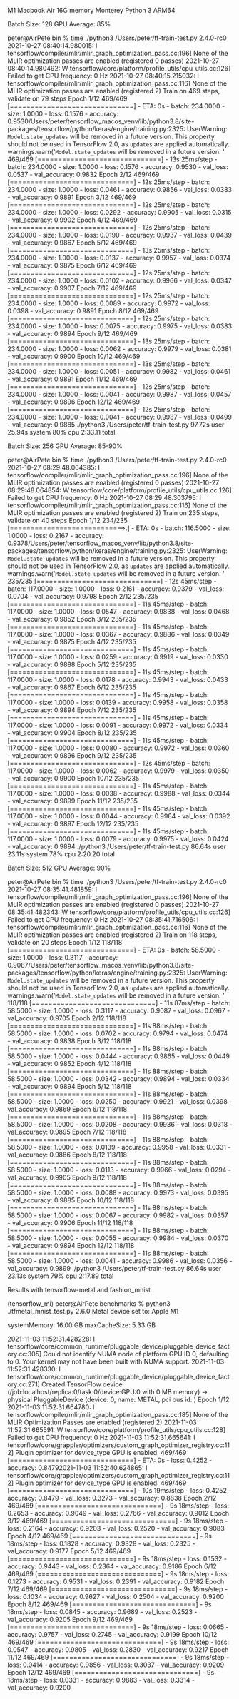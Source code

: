M1 Macbook Air
16G memory
Monterey
Python 3 ARM64

Batch Size: 128
GPU Average: 85%

peter@AirPete bin % time ./python3 /Users/peter/tf-train-test.py
2.4.0-rc0
2021-10-27 08:40:14.980015: I tensorflow/compiler/mlir/mlir_graph_optimization_pass.cc:196] None of the MLIR optimization passes are enabled (registered 0 passes)
2021-10-27 08:40:14.980492: W tensorflow/core/platform/profile_utils/cpu_utils.cc:126] Failed to get CPU frequency: 0 Hz
2021-10-27 08:40:15.215032: I tensorflow/compiler/mlir/mlir_graph_optimization_pass.cc:116] None of the MLIR optimization passes are enabled (registered 2)
Train on 469 steps, validate on 79 steps
Epoch 1/12
469/469 [==============================] - ETA: 0s - batch: 234.0000 - size: 1.0000 - loss: 0.1576 - accuracy: 0.9530/Users/peter/tensorflow_macos_venv/lib/python3.8/site-packages/tensorflow/python/keras/engine/training.py:2325: UserWarning: `Model.state_updates` will be removed in a future version. This property should not be used in TensorFlow 2.0, as `updates` are applied automatically.
  warnings.warn('`Model.state_updates` will be removed in a future version. '
469/469 [==============================] - 13s 25ms/step - batch: 234.0000 - size: 1.0000 - loss: 0.1576 - accuracy: 0.9530 - val_loss: 0.0537 - val_accuracy: 0.9832
Epoch 2/12
469/469 [==============================] - 12s 25ms/step - batch: 234.0000 - size: 1.0000 - loss: 0.0461 - accuracy: 0.9856 - val_loss: 0.0383 - val_accuracy: 0.9891
Epoch 3/12
469/469 [==============================] - 12s 25ms/step - batch: 234.0000 - size: 1.0000 - loss: 0.0292 - accuracy: 0.9905 - val_loss: 0.0315 - val_accuracy: 0.9902
Epoch 4/12
469/469 [==============================] - 12s 25ms/step - batch: 234.0000 - size: 1.0000 - loss: 0.0190 - accuracy: 0.9937 - val_loss: 0.0439 - val_accuracy: 0.9867
Epoch 5/12
469/469 [==============================] - 13s 25ms/step - batch: 234.0000 - size: 1.0000 - loss: 0.0137 - accuracy: 0.9957 - val_loss: 0.0374 - val_accuracy: 0.9875
Epoch 6/12
469/469 [==============================] - 12s 25ms/step - batch: 234.0000 - size: 1.0000 - loss: 0.0102 - accuracy: 0.9966 - val_loss: 0.0347 - val_accuracy: 0.9907
Epoch 7/12
469/469 [==============================] - 12s 25ms/step - batch: 234.0000 - size: 1.0000 - loss: 0.0089 - accuracy: 0.9972 - val_loss: 0.0398 - val_accuracy: 0.9891
Epoch 8/12
469/469 [==============================] - 12s 25ms/step - batch: 234.0000 - size: 1.0000 - loss: 0.0075 - accuracy: 0.9975 - val_loss: 0.0383 - val_accuracy: 0.9894
Epoch 9/12
469/469 [==============================] - 13s 25ms/step - batch: 234.0000 - size: 1.0000 - loss: 0.0062 - accuracy: 0.9979 - val_loss: 0.0381 - val_accuracy: 0.9900
Epoch 10/12
469/469 [==============================] - 13s 25ms/step - batch: 234.0000 - size: 1.0000 - loss: 0.0051 - accuracy: 0.9982 - val_loss: 0.0461 - val_accuracy: 0.9891
Epoch 11/12
469/469 [==============================] - 12s 25ms/step - batch: 234.0000 - size: 1.0000 - loss: 0.0041 - accuracy: 0.9987 - val_loss: 0.0457 - val_accuracy: 0.9896
Epoch 12/12
469/469 [==============================] - 12s 25ms/step - batch: 234.0000 - size: 1.0000 - loss: 0.0041 - accuracy: 0.9987 - val_loss: 0.0499 - val_accuracy: 0.9885
./python3 /Users/peter/tf-train-test.py  97.72s user 25.94s system 80% cpu 2:33.11 total

Batch Size: 256
GPU Average: 85-90%

peter@AirPete bin % time ./python3 /Users/peter/tf-train-test.py 
2.4.0-rc0
2021-10-27 08:29:48.064385: I tensorflow/compiler/mlir/mlir_graph_optimization_pass.cc:196] None of the MLIR optimization passes are enabled (registered 0 passes)
2021-10-27 08:29:48.064854: W tensorflow/core/platform/profile_utils/cpu_utils.cc:126] Failed to get CPU frequency: 0 Hz
2021-10-27 08:29:48.303795: I tensorflow/compiler/mlir/mlir_graph_optimization_pass.cc:116] None of the MLIR optimization passes are enabled (registered 2)
Train on 235 steps, validate on 40 steps
Epoch 1/12
234/235 [============================>.] - ETA: 0s - batch: 116.5000 - size: 1.0000 - loss: 0.2167 - accuracy: 0.9378/Users/peter/tensorflow_macos_venv/lib/python3.8/site-packages/tensorflow/python/keras/engine/training.py:2325: UserWarning: `Model.state_updates` will be removed in a future version. This property should not be used in TensorFlow 2.0, as `updates` are applied automatically.
  warnings.warn('`Model.state_updates` will be removed in a future version. '
235/235 [==============================] - 12s 45ms/step - batch: 117.0000 - size: 1.0000 - loss: 0.2161 - accuracy: 0.9379 - val_loss: 0.0704 - val_accuracy: 0.9798
Epoch 2/12
235/235 [==============================] - 11s 45ms/step - batch: 117.0000 - size: 1.0000 - loss: 0.0547 - accuracy: 0.9838 - val_loss: 0.0468 - val_accuracy: 0.9852
Epoch 3/12
235/235 [==============================] - 11s 45ms/step - batch: 117.0000 - size: 1.0000 - loss: 0.0367 - accuracy: 0.9886 - val_loss: 0.0349 - val_accuracy: 0.9875
Epoch 4/12
235/235 [==============================] - 11s 45ms/step - batch: 117.0000 - size: 1.0000 - loss: 0.0259 - accuracy: 0.9919 - val_loss: 0.0330 - val_accuracy: 0.9888
Epoch 5/12
235/235 [==============================] - 11s 45ms/step - batch: 117.0000 - size: 1.0000 - loss: 0.0178 - accuracy: 0.9943 - val_loss: 0.0433 - val_accuracy: 0.9867
Epoch 6/12
235/235 [==============================] - 11s 45ms/step - batch: 117.0000 - size: 1.0000 - loss: 0.0139 - accuracy: 0.9958 - val_loss: 0.0358 - val_accuracy: 0.9894
Epoch 7/12
235/235 [==============================] - 11s 45ms/step - batch: 117.0000 - size: 1.0000 - loss: 0.0091 - accuracy: 0.9972 - val_loss: 0.0334 - val_accuracy: 0.9904
Epoch 8/12
235/235 [==============================] - 11s 45ms/step - batch: 117.0000 - size: 1.0000 - loss: 0.0080 - accuracy: 0.9972 - val_loss: 0.0360 - val_accuracy: 0.9896
Epoch 9/12
235/235 [==============================] - 12s 45ms/step - batch: 117.0000 - size: 1.0000 - loss: 0.0062 - accuracy: 0.9979 - val_loss: 0.0350 - val_accuracy: 0.9900
Epoch 10/12
235/235 [==============================] - 11s 45ms/step - batch: 117.0000 - size: 1.0000 - loss: 0.0038 - accuracy: 0.9988 - val_loss: 0.0344 - val_accuracy: 0.9899
Epoch 11/12
235/235 [==============================] - 11s 45ms/step - batch: 117.0000 - size: 1.0000 - loss: 0.0044 - accuracy: 0.9984 - val_loss: 0.0392 - val_accuracy: 0.9897
Epoch 12/12
235/235 [==============================] - 11s 45ms/step - batch: 117.0000 - size: 1.0000 - loss: 0.0079 - accuracy: 0.9975 - val_loss: 0.0424 - val_accuracy: 0.9894
./python3 /Users/peter/tf-train-test.py  86.64s user 23.11s system 78% cpu 2:20.20 total


Batch Size: 512
GPU Average: 90%

peter@AirPete bin % time ./python3 /Users/peter/tf-train-test.py
2.4.0-rc0
2021-10-27 08:35:41.481859: I tensorflow/compiler/mlir/mlir_graph_optimization_pass.cc:196] None of the MLIR optimization passes are enabled (registered 0 passes)
2021-10-27 08:35:41.482343: W tensorflow/core/platform/profile_utils/cpu_utils.cc:126] Failed to get CPU frequency: 0 Hz
2021-10-27 08:35:41.716506: I tensorflow/compiler/mlir/mlir_graph_optimization_pass.cc:116] None of the MLIR optimization passes are enabled (registered 2)
Train on 118 steps, validate on 20 steps
Epoch 1/12
118/118 [==============================] - ETA: 0s - batch: 58.5000 - size: 1.0000 - loss: 0.3117 - accuracy: 0.9087/Users/peter/tensorflow_macos_venv/lib/python3.8/site-packages/tensorflow/python/keras/engine/training.py:2325: UserWarning: `Model.state_updates` will be removed in a future version. This property should not be used in TensorFlow 2.0, as `updates` are applied automatically.
  warnings.warn('`Model.state_updates` will be removed in a future version. '
118/118 [==============================] - 11s 87ms/step - batch: 58.5000 - size: 1.0000 - loss: 0.3117 - accuracy: 0.9087 - val_loss: 0.0967 - val_accuracy: 0.9705
Epoch 2/12
118/118 [==============================] - 11s 88ms/step - batch: 58.5000 - size: 1.0000 - loss: 0.0702 - accuracy: 0.9794 - val_loss: 0.0474 - val_accuracy: 0.9838
Epoch 3/12
118/118 [==============================] - 11s 88ms/step - batch: 58.5000 - size: 1.0000 - loss: 0.0444 - accuracy: 0.9865 - val_loss: 0.0449 - val_accuracy: 0.9852
Epoch 4/12
118/118 [==============================] - 11s 88ms/step - batch: 58.5000 - size: 1.0000 - loss: 0.0342 - accuracy: 0.9894 - val_loss: 0.0334 - val_accuracy: 0.9894
Epoch 5/12
118/118 [==============================] - 11s 88ms/step - batch: 58.5000 - size: 1.0000 - loss: 0.0250 - accuracy: 0.9921 - val_loss: 0.0398 - val_accuracy: 0.9869
Epoch 6/12
118/118 [==============================] - 11s 88ms/step - batch: 58.5000 - size: 1.0000 - loss: 0.0208 - accuracy: 0.9936 - val_loss: 0.0318 - val_accuracy: 0.9895
Epoch 7/12
118/118 [==============================] - 11s 88ms/step - batch: 58.5000 - size: 1.0000 - loss: 0.0139 - accuracy: 0.9958 - val_loss: 0.0331 - val_accuracy: 0.9886
Epoch 8/12
118/118 [==============================] - 11s 88ms/step - batch: 58.5000 - size: 1.0000 - loss: 0.0113 - accuracy: 0.9966 - val_loss: 0.0294 - val_accuracy: 0.9905
Epoch 9/12
118/118 [==============================] - 11s 88ms/step - batch: 58.5000 - size: 1.0000 - loss: 0.0088 - accuracy: 0.9973 - val_loss: 0.0395 - val_accuracy: 0.9885
Epoch 10/12
118/118 [==============================] - 11s 88ms/step - batch: 58.5000 - size: 1.0000 - loss: 0.0067 - accuracy: 0.9982 - val_loss: 0.0357 - val_accuracy: 0.9906
Epoch 11/12
118/118 [==============================] - 11s 88ms/step - batch: 58.5000 - size: 1.0000 - loss: 0.0055 - accuracy: 0.9984 - val_loss: 0.0370 - val_accuracy: 0.9894
Epoch 12/12
118/118 [==============================] - 11s 88ms/step - batch: 58.5000 - size: 1.0000 - loss: 0.0041 - accuracy: 0.9986 - val_loss: 0.0356 - val_accuracy: 0.9899
./python3 /Users/peter/tf-train-test.py  86.64s user 23.13s system 79% cpu 2:17.89 total


Results with tensorflow-metal and fashion_mnist

(tensorflow_ml) peter@AirPete benchmarks % python3 ./tfmetal_mnist_test.py 
2.6.0
Metal device set to: Apple M1

systemMemory: 16.00 GB
maxCacheSize: 5.33 GB

2021-11-03 11:52:31.428228: I tensorflow/core/common_runtime/pluggable_device/pluggable_device_factory.cc:305] Could not identify NUMA node of platform GPU ID 0, defaulting to 0. Your kernel may not have been built with NUMA support.
2021-11-03 11:52:31.428330: I tensorflow/core/common_runtime/pluggable_device/pluggable_device_factory.cc:271] Created TensorFlow device (/job:localhost/replica:0/task:0/device:GPU:0 with 0 MB memory) -> physical PluggableDevice (device: 0, name: METAL, pci bus id: <undefined>)
Epoch 1/12
2021-11-03 11:52:31.664780: I tensorflow/compiler/mlir/mlir_graph_optimization_pass.cc:185] None of the MLIR Optimization Passes are enabled (registered 2)
2021-11-03 11:52:31.665591: W tensorflow/core/platform/profile_utils/cpu_utils.cc:128] Failed to get CPU frequency: 0 Hz
2021-11-03 11:52:31.665641: I tensorflow/core/grappler/optimizers/custom_graph_optimizer_registry.cc:112] Plugin optimizer for device_type GPU is enabled.
469/469 [==============================] - ETA: 0s - loss: 0.4252 - accuracy: 0.84792021-11-03 11:52:40.624865: I tensorflow/core/grappler/optimizers/custom_graph_optimizer_registry.cc:112] Plugin optimizer for device_type GPU is enabled.
469/469 [==============================] - 10s 19ms/step - loss: 0.4252 - accuracy: 0.8479 - val_loss: 0.3273 - val_accuracy: 0.8838
Epoch 2/12
469/469 [==============================] - 9s 18ms/step - loss: 0.2653 - accuracy: 0.9049 - val_loss: 0.2766 - val_accuracy: 0.9012
Epoch 3/12
469/469 [==============================] - 9s 18ms/step - loss: 0.2164 - accuracy: 0.9203 - val_loss: 0.2520 - val_accuracy: 0.9083
Epoch 4/12
469/469 [==============================] - 9s 18ms/step - loss: 0.1828 - accuracy: 0.9328 - val_loss: 0.2325 - val_accuracy: 0.9177
Epoch 5/12
469/469 [==============================] - 9s 18ms/step - loss: 0.1532 - accuracy: 0.9443 - val_loss: 0.2364 - val_accuracy: 0.9186
Epoch 6/12
469/469 [==============================] - 9s 18ms/step - loss: 0.1273 - accuracy: 0.9531 - val_loss: 0.2391 - val_accuracy: 0.9182
Epoch 7/12
469/469 [==============================] - 9s 18ms/step - loss: 0.1034 - accuracy: 0.9627 - val_loss: 0.2504 - val_accuracy: 0.9200
Epoch 8/12
469/469 [==============================] - 9s 18ms/step - loss: 0.0845 - accuracy: 0.9689 - val_loss: 0.2523 - val_accuracy: 0.9205
Epoch 9/12
469/469 [==============================] - 9s 18ms/step - loss: 0.0665 - accuracy: 0.9757 - val_loss: 0.2745 - val_accuracy: 0.9199
Epoch 10/12
469/469 [==============================] - 9s 18ms/step - loss: 0.0547 - accuracy: 0.9805 - val_loss: 0.2830 - val_accuracy: 0.9217
Epoch 11/12
469/469 [==============================] - 9s 18ms/step - loss: 0.0414 - accuracy: 0.9856 - val_loss: 0.3037 - val_accuracy: 0.9209
Epoch 12/12
469/469 [==============================] - 9s 18ms/step - loss: 0.0331 - accuracy: 0.9883 - val_loss: 0.3314 - val_accuracy: 0.9200
